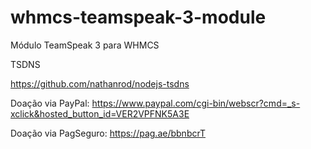# whmcs-teamspeak-3-module
Módulo TeamSpeak 3 para WHMCS

TSDNS

https://github.com/nathanrod/nodejs-tsdns

Doação via PayPal: https://www.paypal.com/cgi-bin/webscr?cmd=_s-xclick&hosted_button_id=VER2VPFNK5A3E

Doação via PagSeguro: https://pag.ae/bbnbcrT
